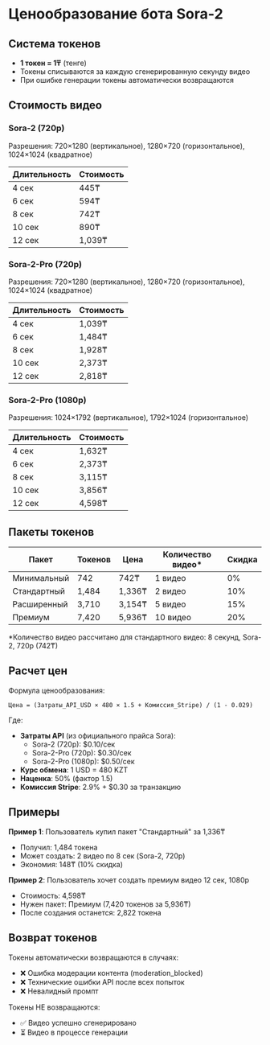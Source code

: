 # Ценообразование бота Sora-2

## Система токенов
- **1 токен = 1₸** (тенге)
- Токены списываются за каждую сгенерированную секунду видео
- При ошибке генерации токены автоматически возвращаются

## Стоимость видео

### Sora-2 (720p)
Разрешения: 720×1280 (вертикальное), 1280×720 (горизонтальное), 1024×1024 (квадратное)

| Длительность | Стоимость |
|--------------|-----------|
| 4 сек        | 445₸      |
| 6 сек        | 594₸      |
| 8 сек        | 742₸      |
| 10 сек       | 890₸      |
| 12 сек       | 1,039₸    |

### Sora-2-Pro (720p)
Разрешения: 720×1280 (вертикальное), 1280×720 (горизонтальное), 1024×1024 (квадратное)

| Длительность | Стоимость |
|--------------|-----------|
| 4 сек        | 1,039₸    |
| 6 сек        | 1,484₸    |
| 8 сек        | 1,928₸    |
| 10 сек       | 2,373₸    |
| 12 сек       | 2,818₸    |

### Sora-2-Pro (1080p)
Разрешения: 1024×1792 (вертикальное), 1792×1024 (горизонтальное)

| Длительность | Стоимость |
|--------------|-----------|
| 4 сек        | 1,632₸    |
| 6 сек        | 2,373₸    |
| 8 сек        | 3,115₸    |
| 10 сек       | 3,856₸    |
| 12 сек       | 4,598₸    |

## Пакеты токенов

| Пакет | Токенов | Цена | Количество видео* | Скидка |
|-------|---------|------|-------------------|--------|
| Минимальный | 742 | 742₸ | 1 видео | 0% |
| Стандартный | 1,484 | 1,336₸ | 2 видео | 10% |
| Расширенный | 3,710 | 3,154₸ | 5 видео | 15% |
| Премиум | 7,420 | 5,936₸ | 10 видео | 20% |

*Количество видео рассчитано для стандартного видео: 8 секунд, Sora-2, 720p (742₸)

## Расчет цен

Формула ценообразования:
```
Цена = (Затраты_API_USD × 480 × 1.5 + Комиссия_Stripe) / (1 - 0.029)
```

Где:
- **Затраты API** (из официального прайса Sora):
  - Sora-2 (720p): $0.10/сек
  - Sora-2-Pro (720p): $0.30/сек
  - Sora-2-Pro (1080p): $0.50/сек
- **Курс обмена**: 1 USD = 480 KZT
- **Наценка**: 50% (фактор 1.5)
- **Комиссия Stripe**: 2.9% + $0.30 за транзакцию

## Примеры

**Пример 1**: Пользователь купил пакет "Стандартный" за 1,336₸
- Получил: 1,484 токена
- Может создать: 2 видео по 8 сек (Sora-2, 720p)
- Экономия: 148₸ (10% скидка)

**Пример 2**: Пользователь хочет создать премиум видео 12 сек, 1080p
- Стоимость: 4,598₸
- Нужен пакет: Премиум (7,420 токенов за 5,936₸)
- После создания останется: 2,822 токена

## Возврат токенов

Токены автоматически возвращаются в случаях:
- ❌ Ошибка модерации контента (moderation_blocked)
- ❌ Технические ошибки API после всех попыток
- ❌ Невалидный промпт

Токены НЕ возвращаются:
- ✅ Видео успешно сгенерировано
- ⏳ Видео в процессе генерации

